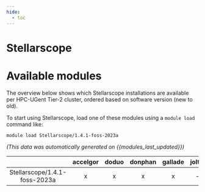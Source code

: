 ```yaml
---
hide:
  - toc
---
```


Stellarscope
============

# Available modules


The overview below shows which Stellarscope installations are available per HPC-UGent Tier-2 cluster, ordered based on software version (new to old).

To start using Stellarscope, load one of these modules using a `module load` command like:

```shell
module load Stellarscope/1.4.1-foss-2023a
```

*(This data was automatically generated on {{modules_last_updated}})*  

| |accelgor|doduo|donphan|gallade|joltik|shinx|skitty|
| :---: | :---: | :---: | :---: | :---: | :---: | :---: | :---: |
|Stellarscope/1.4.1-foss-2023a|x|x|x|x|-|x|x|
